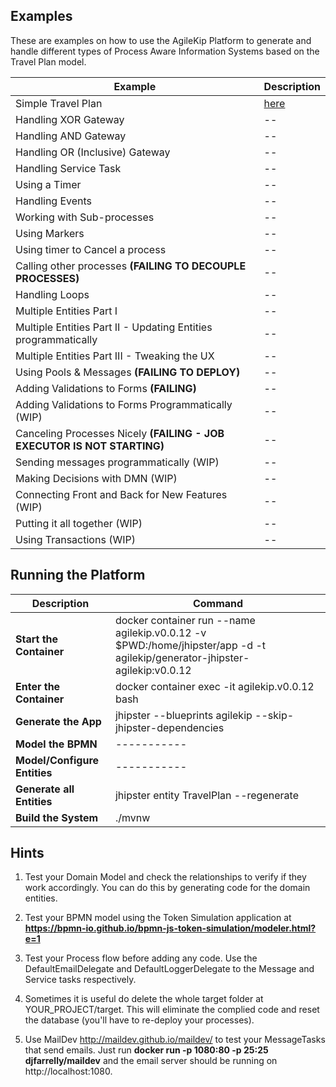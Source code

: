 ## Examples

These are examples on how to use the AgileKip Platform to generate and handle different types of Process Aware Information Systems based on the Travel Plan model.

| Example                                                                 | Description                   |
| ----------------------------------------------------------------------- | ----------------------------- |
| Simple Travel Plan                                                      | [here](/travelTutorialSIMPLE) |
| Handling XOR Gateway                                                    | --                            |
| Handling AND Gateway                                                    | --                            |
| Handling OR (Inclusive) Gateway                                         | --                            |
| Handling Service Task                                                   | --                            |
| Using a Timer                                                           | --                            |
| Handling Events                                                         | --                            |
| Working with Sub-processes                                              | --                            |
| Using Markers                                                           | --                            |
| Using timer to Cancel a process                                         | --                            |
| Calling other processes **(FAILING TO DECOUPLE PROCESSES)**             | --                            |
| Handling Loops                                                          | --                            |
| Multiple Entities Part I                                                | --                            |
| Multiple Entities Part II - Updating Entities programmatically          | --                            |
| Multiple Entities Part III - Tweaking the UX                            | --                            |
| Using Pools & Messages **(FAILING TO DEPLOY)**                          | --                            |
| Adding Validations to Forms **(FAILING)**                               | --                            |
| Adding Validations to Forms Programmatically (WIP)                      | --                            |
| Canceling Processes Nicely **(FAILING - JOB EXECUTOR IS NOT STARTING)** | --                            |
| Sending messages programmatically (WIP)                                 | --                            |
| Making Decisions with DMN (WIP)                                         | --                            |
| Connecting Front and Back for New Features (WIP)                        | --                            |
| Putting it all together (WIP)                                           | --                            |
| Using Transactions (WIP)                                                | --                            |

<p>

## Running the Platform

| Description                  | Command                                                                                                                    |
| ---------------------------- | -------------------------------------------------------------------------------------------------------------------------- |
| **Start the Container**      | docker container run --name agilekip.v0.0.12 -v $PWD:/home/jhipster/app -d -t agilekip/generator-jhipster-agilekip:v0.0.12 |
| **Enter the Container**      | docker container exec -it agilekip.v0.0.12 bash                                                                            |
| **Generate the App**         | jhipster --blueprints agilekip --skip-jhipster-dependencies                                                                |
| **Model the BPMN**           | -----------                                                                                                                |
| **Model/Configure Entities** | -----------                                                                                                                |
| **Generate all Entities**    | jhipster entity TravelPlan --regenerate                                                                                    |
| **Build the System**         | ./mvnw                                                                                                                     |

## Hints

1. Test your Domain Model and check the relationships to verify if they work accordingly. You can do this by generating code for the domain entities.

1. Test your BPMN model using the Token Simulation application at **https://bpmn-io.github.io/bpmn-js-token-simulation/modeler.html?e=1**

1. Test your Process flow before adding any code. Use the DefaultEmailDelegate and DefaultLoggerDelegate to the Message and Service tasks respectively.

1. Sometimes it is useful do delete the whole target folder at YOUR_PROJECT/target. This will eliminate the complied code and reset the database (you'll have to re-deploy your processes).

1. Use MailDev http://maildev.github.io/maildev/ to test your MessageTasks that send emails. Just run **docker run -p 1080:80 -p 25:25 djfarrelly/maildev** and the email server should be running on http://localhost:1080.

<p>
